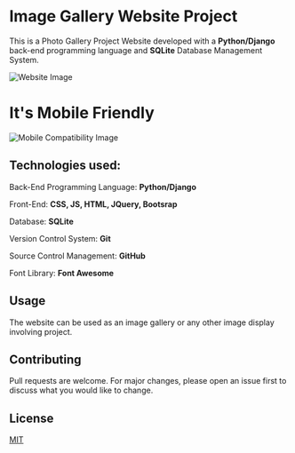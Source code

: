 # Image Gallery Website Project

This is a Photo Gallery Project Website developed with a **Python/Django** back-end programming language and **SQLite** Database Management System. 

![Website Image](https://github.com/london-ay/django-project-image-gallery-website/blob/main/documentation/ig_search-functionality1.jpg?raw=true)

# It's Mobile Friendly


![Mobile Compatibility Image](https://github.com/london-ay/django-project-image-gallery-website/blob/main/documentation/ig-mobile-search-functionality.jpg?raw=true)

## Technologies used:

Back-End Programming Language: **Python/Django** 

Front-End: **CSS, JS, HTML, JQuery, Bootsrap**

Database: **SQLite**

Version Control System: **Git**

Source Control Management: **GitHub**

Font Library: **Font Awesome**


## Usage

The website can be used as an image gallery or any other image display involving project.

## Contributing
Pull requests are welcome. For major changes, please open an issue first to discuss what you would like to change.


## License
[MIT](https://choosealicense.com/licenses/mit/)
